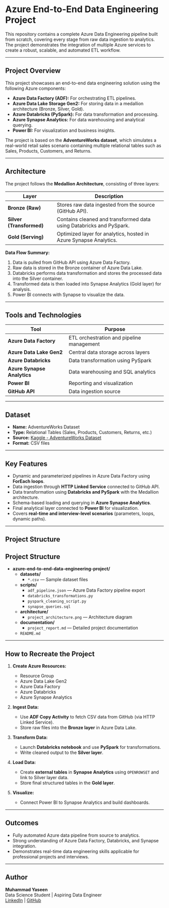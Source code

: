 # Azure End-to-End Data Engineering Project

This repository contains a complete Azure Data Engineering pipeline built from scratch, covering every stage from raw data ingestion to analytics. The project demonstrates the integration of multiple Azure services to create a robust, scalable, and automated ETL workflow.

---

## Project Overview

This project showcases an end-to-end data engineering solution using the following Azure components:

- **Azure Data Factory (ADF):** For orchestrating ETL pipelines.
- **Azure Data Lake Storage Gen2:** For storing data in a medallion architecture (Bronze, Silver, Gold).
- **Azure Databricks (PySpark):** For data transformation and processing.
- **Azure Synapse Analytics:** For data warehousing and analytical querying.
- **Power BI:** For visualization and business insights.

The project is based on the **AdventureWorks dataset**, which simulates a real-world retail sales scenario containing multiple relational tables such as Sales, Products, Customers, and Returns.

---

## Architecture

The project follows the **Medallion Architecture**, consisting of three layers:

| Layer | Description |
|--------|--------------|
| **Bronze (Raw)** | Stores raw data ingested from the source (GitHub API). |
| **Silver (Transformed)** | Contains cleaned and transformed data using Databricks and PySpark. |
| **Gold (Serving)** | Optimized layer for analytics, hosted in Azure Synapse Analytics. |

**Data Flow Summary:**
1. Data is pulled from GitHub API using Azure Data Factory.
2. Raw data is stored in the Bronze container of Azure Data Lake.
3. Databricks performs data transformation and stores the processed data into the Silver container.
4. Transformed data is then loaded into Synapse Analytics (Gold layer) for analysis.
5. Power BI connects with Synapse to visualize the data.

---

## Tools and Technologies

| Tool | Purpose |
|------|----------|
| **Azure Data Factory** | ETL orchestration and pipeline management |
| **Azure Data Lake Gen2** | Central data storage across layers |
| **Azure Databricks** | Data transformation using PySpark |
| **Azure Synapse Analytics** | Data warehousing and SQL analytics |
| **Power BI** | Reporting and visualization |
| **GitHub API** | Data ingestion source |

---

## Dataset

- **Name:** AdventureWorks Dataset  
- **Type:** Relational Tables (Sales, Products, Customers, Returns, etc.)  
- **Source:** [Kaggle - AdventureWorks Dataset](https://www.kaggle.com/datasets/ukvethav/adventureworks-dataset)  
- **Format:** CSV files  

---

## Key Features

- Dynamic and parameterized pipelines in Azure Data Factory using **ForEach loops**.
- Data ingestion through **HTTP Linked Service** connected to GitHub API.
- Data transformation using **Databricks and PySpark** with the Medallion architecture.
- Schema-based loading and querying in **Azure Synapse Analytics**.
- Final analytical layer connected to **Power BI** for visualization.
- Covers **real-time and interview-level scenarios** (parameters, loops, dynamic paths).

---

## Project Structure

## Project Structure

- **azure-end-to-end-data-engineering-project/**
  - **datasets/**
    - `*.csv` — Sample dataset files
  - **scripts/**
    - `adf_pipeline.json` — Azure Data Factory pipeline export
    - `databricks_transformations.py`
    - `pyspark_cleaning_script.py`
    - `synapse_queries.sql`
  - **architecture/**
    - `project_architecture.png` — Architecture diagram
  - **documentation/**
    - `project_report.md` — Detailed project documentation
  - `README.md`


---

## How to Recreate the Project

1. **Create Azure Resources:**
   - Resource Group  
   - Azure Data Lake Gen2  
   - Azure Data Factory  
   - Azure Databricks  
   - Azure Synapse Analytics  

2. **Ingest Data:**
   - Use **ADF Copy Activity** to fetch CSV data from GitHub (via HTTP Linked Service).
   - Store raw files into the **Bronze layer** in Azure Data Lake.

3. **Transform Data:**
   - Launch **Databricks notebook** and use **PySpark** for transformations.
   - Write cleaned output to the **Silver layer**.

4. **Load Data:**
   - Create **external tables** in **Synapse Analytics** using `OPENROWSET` and link to Silver layer data.
   - Store final structured tables in the **Gold layer**.

5. **Visualize:**
   - Connect Power BI to Synapse Analytics and build dashboards.

---

## Outcomes

- Fully automated Azure data pipeline from source to analytics.
- Strong understanding of Azure Data Factory, Databricks, and Synapse integration.
- Demonstrates real-time data engineering skills applicable for professional projects and interviews.

---

## Author

**Muhammad Yaseen**  
Data Science Student | Aspiring Data Engineer  
[LinkedIn](#) | [GitHub](#)
